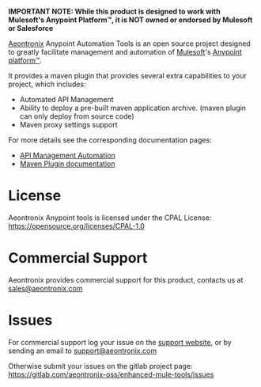 **IMPORTANT NOTE: While this product is designed to work with Mulesoft's Anypoint Platform™, it is NOT owned or endorsed by
Mulesoft or Salesforce**

[Aeontronix](https://www.aeontronix.com) Anypoint Automation Tools is an open source project designed to greatly facilitate management and automation of 
[Mulesoft](https://www.mulesoft.com/)'s [Anypoint platform™](https://www.mulesoft.com/platform/enterprise-integration).

It provides a maven plugin that provides several extra capabilities to your project, which includes:

* Automated API Management
* Ability to deploy a pre-built maven application archive. (maven plugin can only deploy from source code)
* Maven proxy settings support

For more details see the corresponding documentation pages:

* [API Management Automation](api-management-automation.html)
* [Maven Plugin documentation](anypoint-maven-plugin/index.html)

# License

Aeontronix Anypoint tools is licensed under the CPAL License: https://opensource.org/licenses/CPAL-1.0

# Commercial Support

Aeontronix provides commercial support for this product, contacts us at sales@aeontronix.com

# Issues

For commercial support log your issue on the [support website](https://aeontronix.freshdesk.com/support/home), or by 
sending an email to support@aeontronix.com

Otherwise submit your issues on the gitlab project page: https://gitlab.com/aeontronix-oss/enhanced-mule-tools/issues
